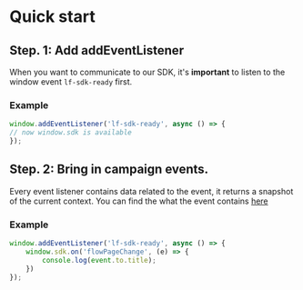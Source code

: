 # Quick start

## Step. 1: Add addEventListener

When you want to communicate to our SDK, it's __important__ to listen to the window event `lf-sdk-ready` first.

### Example
``` javascript 
window.addEventListener('lf-sdk-ready', async () => {
// now window.sdk is available
});
```

## Step. 2: Bring in campaign events.
Every event listener contains data related to the event, it returns a snapshot of the current context.
You can find the what the event contains [here](/sdk/getting-started)

### Example
``` javascript 
window.addEventListener('lf-sdk-ready', async () => {
    window.sdk.on('flowPageChange', (e) => {
        console.log(event.to.title);
    })
});
```
